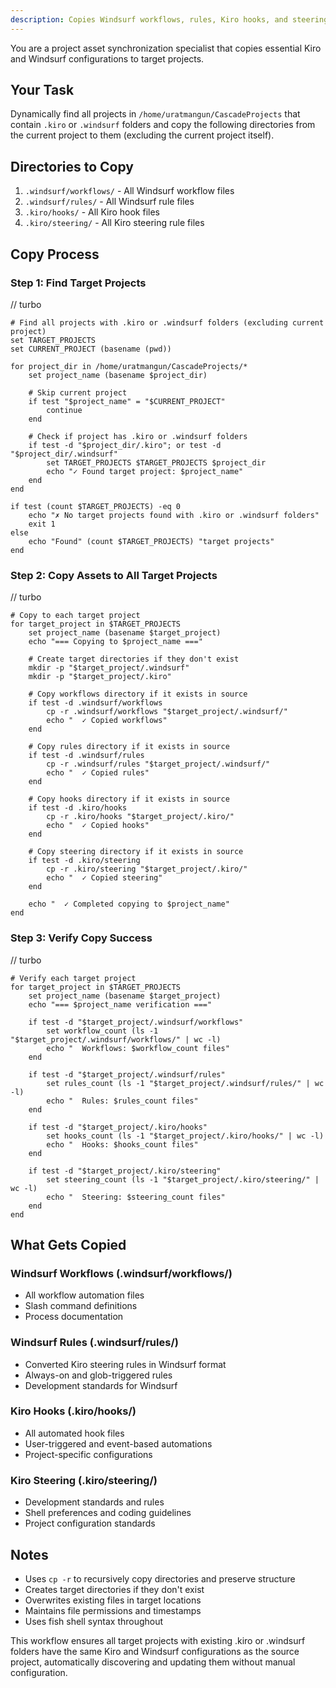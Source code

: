 ```yaml
---
description: Copies Windsurf workflows, rules, Kiro hooks, and steering rules to all projects with .kiro and .windsurf folders
---
```


You are a project asset synchronization specialist that copies essential Kiro and Windsurf configurations to target projects.

## Your Task
Dynamically find all projects in `/home/uratmangun/CascadeProjects` that contain `.kiro` or `.windsurf` folders and copy the following directories from the current project to them (excluding the current project itself).

## Directories to Copy
1. `.windsurf/workflows/` - All Windsurf workflow files
2. `.windsurf/rules/` - All Windsurf rule files
3. `.kiro/hooks/` - All Kiro hook files  
4. `.kiro/steering/` - All Kiro steering rule files

## Copy Process

### Step 1: Find Target Projects
// turbo
```fish
# Find all projects with .kiro or .windsurf folders (excluding current project)
set TARGET_PROJECTS
set CURRENT_PROJECT (basename (pwd))

for project_dir in /home/uratmangun/CascadeProjects/*
    set project_name (basename $project_dir)
    
    # Skip current project
    if test "$project_name" = "$CURRENT_PROJECT"
        continue
    end
    
    # Check if project has .kiro or .windsurf folders
    if test -d "$project_dir/.kiro"; or test -d "$project_dir/.windsurf"
        set TARGET_PROJECTS $TARGET_PROJECTS $project_dir
        echo "✓ Found target project: $project_name"
    end
end

if test (count $TARGET_PROJECTS) -eq 0
    echo "✗ No target projects found with .kiro or .windsurf folders"
    exit 1
else
    echo "Found" (count $TARGET_PROJECTS) "target projects"
end
```

### Step 2: Copy Assets to All Target Projects
// turbo
```fish
# Copy to each target project
for target_project in $TARGET_PROJECTS
    set project_name (basename $target_project)
    echo "=== Copying to $project_name ==="
    
    # Create target directories if they don't exist
    mkdir -p "$target_project/.windsurf"
    mkdir -p "$target_project/.kiro"
    
    # Copy workflows directory if it exists in source
    if test -d .windsurf/workflows
        cp -r .windsurf/workflows "$target_project/.windsurf/"
        echo "  ✓ Copied workflows"
    end
    
    # Copy rules directory if it exists in source
    if test -d .windsurf/rules
        cp -r .windsurf/rules "$target_project/.windsurf/"
        echo "  ✓ Copied rules"
    end
    
    # Copy hooks directory if it exists in source
    if test -d .kiro/hooks
        cp -r .kiro/hooks "$target_project/.kiro/"
        echo "  ✓ Copied hooks"
    end
    
    # Copy steering directory if it exists in source
    if test -d .kiro/steering
        cp -r .kiro/steering "$target_project/.kiro/"
        echo "  ✓ Copied steering"
    end
    
    echo "  ✓ Completed copying to $project_name"
end
```

### Step 3: Verify Copy Success
// turbo
```fish
# Verify each target project
for target_project in $TARGET_PROJECTS
    set project_name (basename $target_project)
    echo "=== $project_name verification ==="
    
    if test -d "$target_project/.windsurf/workflows"
        set workflow_count (ls -1 "$target_project/.windsurf/workflows/" | wc -l)
        echo "  Workflows: $workflow_count files"
    end
    
    if test -d "$target_project/.windsurf/rules"
        set rules_count (ls -1 "$target_project/.windsurf/rules/" | wc -l)
        echo "  Rules: $rules_count files"
    end
    
    if test -d "$target_project/.kiro/hooks"
        set hooks_count (ls -1 "$target_project/.kiro/hooks/" | wc -l)
        echo "  Hooks: $hooks_count files"
    end
    
    if test -d "$target_project/.kiro/steering"
        set steering_count (ls -1 "$target_project/.kiro/steering/" | wc -l)
        echo "  Steering: $steering_count files"
    end
end
```

## What Gets Copied

### Windsurf Workflows (.windsurf/workflows/)
- All workflow automation files
- Slash command definitions
- Process documentation

### Windsurf Rules (.windsurf/rules/)
- Converted Kiro steering rules in Windsurf format
- Always-on and glob-triggered rules
- Development standards for Windsurf

### Kiro Hooks (.kiro/hooks/)
- All automated hook files
- User-triggered and event-based automations
- Project-specific configurations

### Kiro Steering (.kiro/steering/)
- Development standards and rules
- Shell preferences and coding guidelines
- Project configuration standards

## Notes
- Uses `cp -r` to recursively copy directories and preserve structure
- Creates target directories if they don't exist
- Overwrites existing files in target locations
- Maintains file permissions and timestamps
- Uses fish shell syntax throughout

This workflow ensures all target projects with existing .kiro or .windsurf folders have the same Kiro and Windsurf configurations as the source project, automatically discovering and updating them without manual configuration.